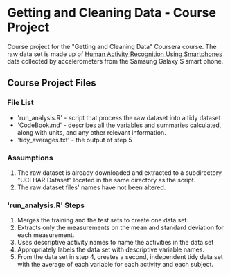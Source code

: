 # Getting and Cleaning Data - Course Project

Course project for the "Getting and Cleaning Data" Coursera course.  The raw data set is made up of [Human Activity Recognition Using Smartphones](http://archive.ics.uci.edu/ml/datasets/Human+Activity+Recognition+Using+Smartphones) data collected by accelerometers from the Samsung Galaxy S smart phone. 

## Course Project Files
### File List
* 'run_analysis.R' - script that process the raw dataset into a tidy dataset
* 'CodeBook.md' - describes all the variables and summaries calculated, along with units, and any other relevant information.
* 'tidy_averages.txt' - the output of step 5

### Assumptions
1. The raw dataset is already downloaded and extracted to a subdirectory "UCI HAR Dataset" located in the same directory as the script.
2.  The raw dataset files' names have not been altered.

### 'run_analysis.R' Steps
1. Merges the training and the test sets to create one data set.
2. Extracts only the measurements on the mean and standard deviation for each measurement. 
3. Uses descriptive activity names to name the activities in the data set
4. Appropriately labels the data set with descriptive variable names. 
5. From the data set in step 4, creates a second, independent tidy data set with the average of each variable for each activity and each subject.